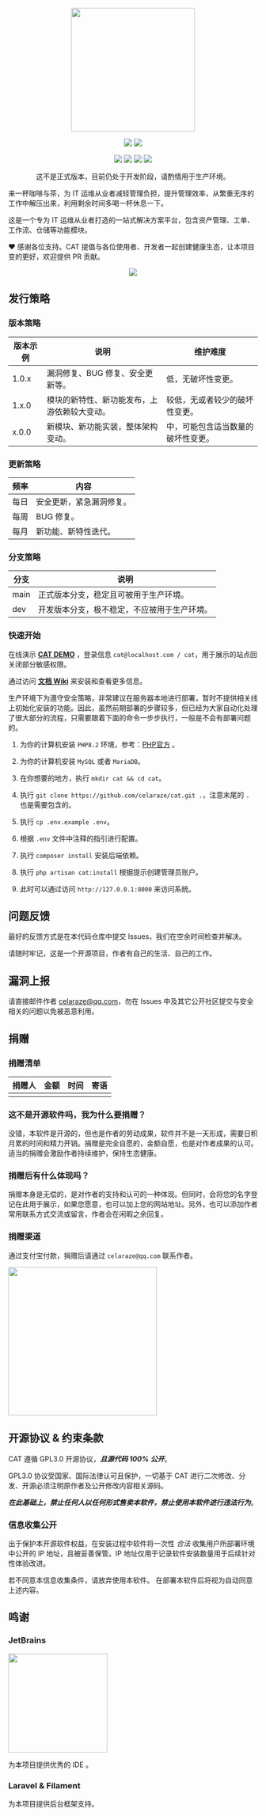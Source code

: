 <p align="center">
    <img src="https://p.ipic.vip/p1umck.png" width="250">
</p>

<p align="center">
<a href="http://qm.qq.com/cgi-bin/qm/qr?_wv=1027&k=oSXcaCdY4u5iIEQj43J2GsDk_PygRR2G&authKey=atvXMk1ZoXRwuuNzMLY7852APIHfnBp3cA4fu7oFui7MWRSCrg2EafCAI%2B9akAPa&noverify=0&group_code=1016567640"><img src="https://img.shields.io/badge/QQ-CAT 用户交流群-brown" /></a>
    <a href="https://pd.qq.com/s/sknbyfnh"><img src="https://img.shields.io/badge/QQ-CAT 用户交流频道-orange" /></a>
</p>

<p align="center">
    <img src="https://img.shields.io/badge/Latest Release-WIP-orange" />
    <img src="https://img.shields.io/badge/PHP-8.2+-green" />
    <img src="https://img.shields.io/badge/MySQL-8+-blueviolet" />
    <img src="https://img.shields.io/badge/License-GPL3.0-blue" />
</p>

<p align="center">
    这不是正式版本，目前仍处于开发阶段，请酌情用于生产环境。
</p>

来一杯咖啡与茶，为 IT 运维从业者减轻管理负担，提升管理效率，从繁重无序的工作中解压出来，利用剩余时间多喝一杯休息一下。

这是一个专为 IT 运维从业者打造的一站式解决方案平台，包含资产管理、工单、工作流、仓储等功能模块。

❤ 感谢各位支持。CAT 提倡与各位使用者、开发者一起创建健康生态，让本项目变的更好，欢迎提供 PR 贡献。

<p align="center">
    <img src="https://s3.bmp.ovh/imgs/2023/12/01/aba4e96303691dcd.png" />
</p>

## 发行策略

### 版本策略

| 版本示例  | 说明                     | 维护难度              |
|-------|------------------------|-------------------|
| 1.0.x | 漏洞修复、BUG 修复、安全更新等。     | 低，无破坏性变更。         |
| 1.x.0 | 模块的新特性、新功能发布，上游依赖较大变动。 | 较低，无或者较少的破坏性变更。   |
| x.0.0 | 新模块、新功能实装，整体架构变动。      | 中，可能包含适当数量的破坏性变更。 |

### 更新策略

| 频率 | 内容           |
|----|--------------|
| 每日 | 安全更新，紧急漏洞修复。 |
| 每周 | BUG 修复。      |
| 每月 | 新功能、新特性迭代。   |

### 分支策略

| 分支   | 说明                     |
|------|------------------------|
| main | 正式版本分支，稳定且可被用于生产环境。    |
| dev  | 开发版本分支，极不稳定，不应被用于生产环境。 |

### 快速开始

在线演示 [**CAT DEMO**](http://cat.celaraze.com:50080/) ，登录信息 `cat@localhost.com / cat`，用于展示的站点回关闭部分敏感权限。

通过访问 [**文档 Wiki**](https://github.com/celaraze/cat/wiki) 来安装和查看更多信息。

生产环境下为遵守安全策略，非常建议在服务器本地进行部署，暂时不提供相关线上初始化安装的功能。因此，虽然前期部署的步骤较多，但已经为大家自动化处理了很大部分的流程，只需要跟着下面的命令一步步执行，一般是不会有部署问题的。

1. 为你的计算机安装 `PHP8.2` 环境，参考：[PHP官方](https://www.php.net/downloads) 。

2. 为你的计算机安装 `MySQL` 或者 `MariaDB`。

3. 在你想要的地方，执行 `mkdir cat && cd cat`。

4. 执行 `git clone https://github.com/celaraze/cat.git .`，注意末尾的 `.` 也是需要包含的。

5. 执行 `cp .env.example .env`。

6. 根据 `.env` 文件中注释的指引进行配置。

7. 执行 `composer install` 安装后端依赖。

8. 执行 `php artisan cat:install` 根据提示创建管理员账户。

9. 此时可以通过访问 `http://127.0.0.1:8000` 来访问系统。

## 问题反馈

最好的反馈方式是在本代码仓库中提交 Issues，我们在空余时间检查并解决。

请随时牢记，这是一个开源项目，作者有自己的生活、自己的工作。

## 漏洞上报

请直接邮件作者 [celaraze@qq.com](mailto:celaraze@qq.com)，勿在 Issues 中及其它公开社区提交与安全相关的问题以免被恶意利用。

## 捐赠

### 捐赠清单

| 捐赠人 | 金额 | 时间 | 寄语 |
|-----|----|----|----|
|     |    |    |    |

### 这不是开源软件吗，我为什么要捐赠？

没错，本软件是开源的，但也是作者的劳动成果，软件并不是一天形成，需要日积月累的时间和精力开销。捐赠是完全自愿的，金额自愿，也是对作者成果的认可。适当的捐赠会激励作者持续维护，保持生态健康。

### 捐赠后有什么体现吗？

捐赠本身是无偿的，是对作者的支持和认可的一种体现。但同时，会将您的名字登记在此用于展示，如果您愿意，也可以加上您的网站地址。另外，也可以添加作者常用联系方式交流或留言，作者会在闲暇之余回复。

### 捐赠渠道

通过支付宝付款，捐赠后请通过 `celaraze@qq.com` 联系作者。

<img height="300" src="https://p.ipic.vip/jcx3h0.png"/>

## 开源协议 & 约束条款

CAT 遵循 GPL3.0 开源协议，***且源代码 100% 公开***。

GPL3.0 协议受国家、国际法律认可且保护，一切基于 CAT 进行二次修改、分发、开源必须注明原作者及公开修改内容相关源码。

***在此基础上，禁止任何人以任何形式售卖本软件，禁止使用本软件进行违法行为***。

### 信息收集公开

出于保护本开源软件权益，在安装过程中软件将一次性 *合法* 收集用户所部署环境中公开的 IP
地址，且被妥善保管。IP 地址仅用于记录软件安装数量用于后续针对性体验改进。

若不同意本信息收集条件，请放弃使用本软件。 在部署本软件后将视为自动同意上述内容。

## 鸣谢

### JetBrains

<a href="https://www.jetbrains.com/?from=cat" target="_blank">
    <img src="https://p.ipic.vip/woxqnn.png" width="200" />
</a>

为本项目提供优秀的 IDE 。

### Laravel & Filament

为本项目提供后台框架支持。
